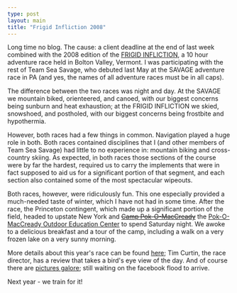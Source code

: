 ```yaml
---
type: post
layout: main
title: "Frigid Infliction 2008"
---
```

Long time no blog. The cause: a client deadline at the end of last week
combined with the 2008 edition of the [FRIGID
INFLICTION](http://www.gmara.org/frigid/index.html), a 10 hour adventure race
held in Bolton Valley, Vermont. I was participating with the rest of Team Sea
Savage, who debuted last May at the SAVAGE adventure race in PA (and yes, the
names of all adventure races must be in all caps).

  
The difference between the two races was night and day. At the SAVAGE we
mountain biked, orienteered, and canoed, with our biggest concerns being
sunburn and heat exhaustion; at the FRIGID INFLICTION we skied, snowshoed, and
postholed, with our biggest concerns being frostbite and hypothermia.

  
However, both races had a few things in common. Navigation played a huge role
in both. Both races contained disciplines that I (and other members of Team
Sea Savage) had little to no experience in: mountain biking and cross-country
skiing. As expected, in both races those sections of the course were by far
the hardest, required us to carry the implements that were in fact supposed to
aid us for a significant portion of that segment, and each section also
contained some of the most spectacular wipeouts.

  
Both races, however, were ridiculously fun. This one especially provided a
much-needed taste of winter, which I have not had in some time. After the
race, the Princeton contingent, which made up a significant portion of the
field, headed to upstate New York and <strike>[Camp
Pok-O-MacCready](http://www.pokomac.com/)</strike> the [Pok-O-MacCready
Outdoor Education Center](www.pmoec.org) to spend Saturday night. We awoke to
a delicious breakfast and a tour of the camp, including a walk on a very
frozen lake on a very sunny morning.

  
More details about this year's race can be found
[here](http://www.gmara.org/frigid/results08.shtml); Tim Curtin, the race
director, has a review that takes a bird's eye view of the day. And of course
there are [pictures
galore](http://gmara.smugmug.com/gallery/4437056_FcCNN#260728629); still
waiting on the facebook flood to arrive.

  
Next year - we train for it!

